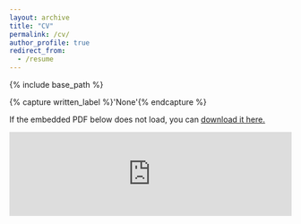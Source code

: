 ```yaml
---
layout: archive
title: "CV"
permalink: /cv/
author_profile: true
redirect_from:
  - /resume
---
```


{% include base_path %}

{% capture written_label %}'None'{% endcapture %}

If the embedded PDF below does not load, you can <u><a href="https://kleeresearch.github.io/files/20230922_CV_klee.pdf">download it here.</a></u>
<br/>

<embed src="https://kleeresearch.github.io/files/20230922_CV_klee.pdf" type="application/pdf" width="100%" />


